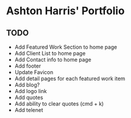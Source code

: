 # Ashton Harris' Portfolio

## TODO
- Add Featured Work Section to home page
- Add Client List to home page
- Add Contact info to home page
- Add footer
- Update Favicon
- Add detail pages for each featured work item
- Add blog?
- Add logo link
- Add quotes
- Add ability to clear quotes (cmd + k)
- Add telenet